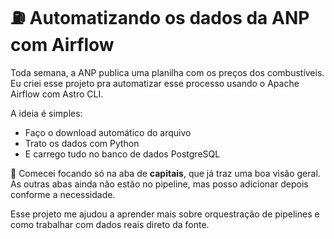 # ⛽ Automatizando os dados da ANP com Airflow

Toda semana, a ANP publica uma planilha com os preços dos combustíveis. Eu criei esse projeto pra automatizar esse processo usando o Apache Airflow com Astro CLI.

A ideia é simples:  
- Faço o download automático do arquivo  
- Trato os dados com Python  
- E carrego tudo no banco de dados PostgreSQL

📌 Comecei focando só na aba de **capitais**, que já traz uma boa visão geral. As outras abas ainda não estão no pipeline, mas posso adicionar depois conforme a necessidade.

Esse projeto me ajudou a aprender mais sobre orquestração de pipelines e como trabalhar com dados reais direto da fonte.



